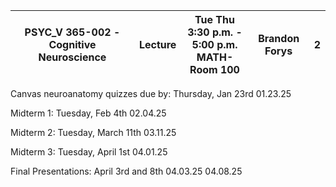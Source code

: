 | PSYC_V 365-002 - Cognitive Neuroscience | Lecture | Tue Thu <br>3:30 p.m. - 5:00 p.m. <br>MATH-Room 100 | Brandon Forys | 2   |
| --------------------------------------- | ------- | --------------------------------------------------- | ------------- | --- |
Canvas neuroanatomy quizzes due by: Thursday, Jan 23rd 01.23.25

Midterm 1: Tuesday, Feb 4th 02.04.25

Midterm 2: Tuesday, March 11th 03.11.25

Midterm 3: Tuesday, April 1st 04.01.25

Final Presentations: April 3rd and 8th 04.03.25 04.08.25
